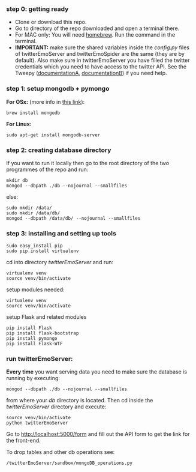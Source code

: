 ### step 0: getting ready
* Clone or download this repo.
* Go to directory of the repo downloaded and open a terminal there.
* For MAC only: You will need [homebrew](http://brew.sh/). Run the command in the terminal.
* __IMPORTANT:__ make sure the shared variables inside the _config.py_ files of twitterEmoServer and twitterEmoSpider are the same (they are by default). Also make sure in twitterEmoServer you have filled the twitter credentials which you need to have access to the twitter API. See the Tweepy ([documentationA](http://www.tweepy.org/), [documentationB](https://github.com/tweepy/tweepy)) if you need help.

### step 1: setup mongodb + pymongo
__For OSx:__ (more info in [this link](https://docs.mongodb.org/manual/tutorial/install-mongodb-on-os-x/)):
```
brew install mongodb
```
__For Linux:__
```
sudo apt-get install mongodb-server
```

### step 2: creating database directory
If you want to run it locally then go to the root directory of the two programmes of the repo and run:
```
mkdir db
mongod --dbpath ./db --nojournal --smallfiles
```
else:
```
sudo mkdir /data/
sudo mkdir /data/db/
mongod --dbpath /data/db/ --nojournal --smallfiles
```

### step 3: installing and setting up tools
```
sudo easy_install pip
sudo pip install virtualenv
```
cd into directory _twitterEmoServer_ and run:
```
virtualenv venv
source venv/bin/activate
```
setup modules needed:
```
virtualenv venv
source venv/bin/activate
```
setup Flask and related modules
```
pip install Flask
pip install flask-bootstrap
pip install pymongo
pip install Flask-WTF
```

### run twitterEmoServer:
__Every time__ you want serving data you need to make sure the database is running by executing:
```
mongod --dbpath ./db --nojournal --smallfiles
```
from where your _db_ directory is located. Then cd inside the _twitterEmoServer_ directory and execute:
```
source venv/bin/activate
python twitterEmoServer
```
Go to [http://localhost:5000/form](http://localhost:5000/form) and fill out the API form to get the link for the front-end.

To drop tables and other db operations see:
```
/twitterEmoServer/sandbox/mongoDB_operations.py
```

